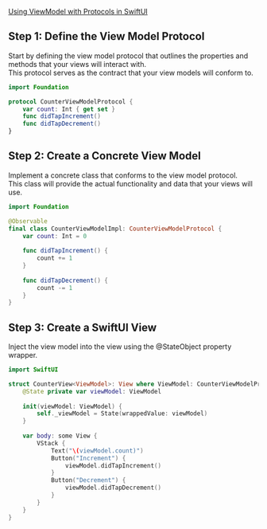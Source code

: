 [Using ViewModel with Protocols in SwiftUI](https://medium.com/@azalazar/using-viewmodel-protocols-in-swiftui-7f8818342af1)

## Step 1: Define the View Model Protocol
Start by defining the view model protocol that outlines the properties and methods that your views will interact with.     
This protocol serves as the contract that your view models will conform to.

```swift
import Foundation

protocol CounterViewModelProtocol {
    var count: Int { get set }
    func didTapIncrement()
    func didTapDecrement()
}
```

## Step 2: Create a Concrete View Model
Implement a concrete class that conforms to the view model protocol.     
This class will provide the actual functionality and data that your views will use.    

```swift
import Foundation

@Observable
final class CounterViewModelImpl: CounterViewModelProtocol {
    var count: Int = 0
    
    func didTapIncrement() {
        count += 1
    }
    
    func didTapDecrement() {
        count -= 1
    }
}
```

## Step 3: Create a SwiftUI View 
Inject the view model into the view using the @StateObject property wrapper.

```swift
import SwiftUI

struct CounterView<ViewModel>: View where ViewModel: CounterViewModelProtocol {
    @State private var viewModel: ViewModel
    
    init(viewModel: ViewModel) {
        self._viewModel = State(wrappedValue: viewModel)
    }
    
    var body: some View {
        VStack {
            Text("\(viewModel.count)")
            Button("Increment") {
                viewModel.didTapIncrement()
            }
            Button("Decrement") {
                viewModel.didTapDecrement()
            }
        }
    }
}
```


